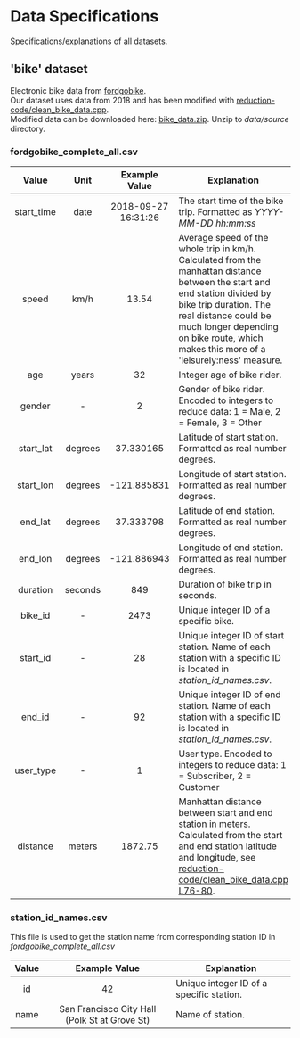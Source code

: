 # Data Specifications
Specifications/explanations of all datasets.
## 'bike' dataset
Electronic bike data from [fordgobike](https://www.fordgobike.com/system-data).  
Our dataset uses data from 2018 and has been modified with [reduction-code/clean_bike_data.cpp](https://github.com/emied/TNM094/blob/2ac9288110bd753e4490cabc71e01c9254fcb0a1/express-dashboard-server/data/reduction-code/clean_bike_data.cpp).  
Modified data can be downloaded here: [bike_data.zip](https://drive.google.com/open?id=1jbFELcc1uSpDjsoRgh6fr_px7Fo668NT). Unzip to *data/source* directory.  
### fordgobike_complete_all.csv

| Value		   | Unit      | Example Value | Explanation | 
|	:--------: | :-------: | :-----: | ----------- |
| start_time | date      | 2018-09-27 16:31:26 | The start time of the bike trip. Formatted as *YYYY-MM-DD hh:mm:ss* |
| speed			 | km/h      | 13.54 | Average speed of the whole trip in km/h. Calculated from the manhattan distance between the start and end station divided by bike trip duration. The real distance could be much longer depending on bike route, which makes this more of a 'leisurely:ness' measure. |
| age        | years     | 32 | Integer age of bike rider. |
| gender     | -         | 2 | Gender of bike rider. Encoded to integers to reduce data: 1 = Male, 2 = Female, 3 = Other |
| start_lat  | degrees   | 37.330165 | Latitude of start station. Formatted as real number degrees. |
| start_lon  | degrees   | -121.885831 | Longitude of start station. Formatted as real number degrees. |
| end_lat    | degrees   | 37.333798 | Latitude of end station. Formatted as real number degrees. |
| end_lon    | degrees   | -121.886943 | Longitude of end station. Formatted as real number degrees. |
| duration   | seconds   | 849 | Duration of bike trip in seconds. |
| bike_id    | -         | 2473 | Unique integer ID of a specific bike. |
| start_id   | -         | 28 | Unique integer ID of start station. Name of each station with a specific ID is located in *station_id_names.csv*. |
| end_id     | -         | 92 | Unique integer ID of end station. Name of each station with a specific ID is located in *station_id_names.csv*. |
| user_type  | -         | 1 | User type. Encoded to integers to reduce data: 1 = Subscriber, 2 = Customer |
| distance   | meters    | 1872.75 | Manhattan distance between start and end station in meters. Calculated from the start and end station latitude and longitude, see [reduction-code/clean_bike_data.cpp L76-80](https://github.com/emied/TNM094/blob/2ac9288110bd753e4490cabc71e01c9254fcb0a1/express-dashboard-server/data/reduction-code/clean_bike_data.cpp#L76-L80). |

### station_id_names.csv

This file is used to get the station name from corresponding station ID in *fordgobike_complete_all.csv*

| Value | Example Value | Explanation  |
| :---: | :----: | ------------ |
| id    | 42 | Unique integer ID of a specific station. |
| name  | San Francisco City Hall (Polk St at Grove St) | Name of station. |